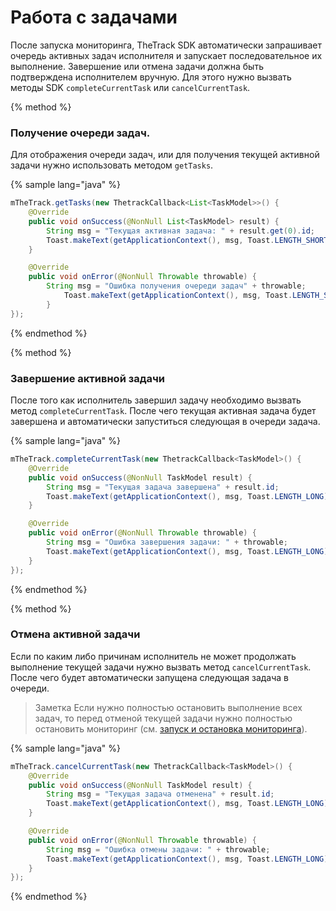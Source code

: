 # Работа с задачами
После запуска мониторинга, TheTrack SDK автоматически запрашивает очередь активных задач исполнителя и запускает последовательное их выполнение. Завершение или отмена задачи должна быть подтверждена исполнителем вручную. Для этого нужно вызвать методы SDK `completeCurrentTask` или `cancelCurrentTask`.

{% method %}
### Получение очереди задач.
Для отображения очереди задач, или для получения текущей активной задачи нужно использовать методом `getTasks`.

{% sample lang="java" %}
```java
mTheTrack.getTasks(new ThetrackCallback<List<TaskModel>>() {
    @Override
    public void onSuccess(@NonNull List<TaskModel> result) {
        String msg = "Текущая активная задача: " + result.get(0).id;
        Toast.makeText(getApplicationContext(), msg, Toast.LENGTH_SHORT).show();
    }

    @Override
    public void onError(@NonNull Throwable throwable) {
        String msg = "Ошибка получения очереди задач" + throwable;
            Toast.makeText(getApplicationContext(), msg, Toast.LENGTH_SHORT).show();
        }
});
```
{% endmethod %}

{% method %}
### Завершение активной задачи
После того как исполнитель завершил задачу необходимо вызвать метод `completeCurrentTask`. После чего текущая активная задача будет завершена и автоматически запуститься следующая в очереди задача.

{% sample lang="java" %}
```java
mTheTrack.completeCurrentTask(new ThetrackCallback<TaskModel>() {
    @Override
    public void onSuccess(@NonNull TaskModel result) {
        String msg = "Текущая задача завершена" + result.id;
        Toast.makeText(getApplicationContext(), msg, Toast.LENGTH_LONG).show();
    }

    @Override
    public void onError(@NonNull Throwable throwable) {
        String msg = "Ошибка завершения задачи: " + throwable;
        Toast.makeText(getApplicationContext(), msg, Toast.LENGTH_LONG).show();
    }
});
```
{% endmethod %}

{% method %}
### Отмена активной задачи
Если по каким либо причинам исполнитель не может продолжать выполнение текущей задачи нужно вызвать метод `cancelCurrentTask`. После чего будет автоматически запущена следующая задача в очереди.

> Заметка
> Если нужно полностью остановить выполнение всех задач, то перед отменой текущей задачи нужно полностью остановить мониторинг (см. [запуск и остановка мониторинга](/mobile/android/monitoring.md#android-stop-monitoring)).

{% sample lang="java" %}
```java
mTheTrack.cancelCurrentTask(new ThetrackCallback<TaskModel>() {
    @Override
    public void onSuccess(@NonNull TaskModel result) {
        String msg = "Текущая задача отменена" + result.id;
        Toast.makeText(getApplicationContext(), msg, Toast.LENGTH_LONG).show();
    }

    @Override
    public void onError(@NonNull Throwable throwable) {
        String msg = "Ошибка отмены задачи: " + throwable;
        Toast.makeText(getApplicationContext(), msg, Toast.LENGTH_LONG).show();
    }
});
```
{% endmethod %}
